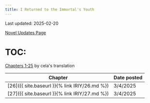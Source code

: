 ```yaml
---
title: I Returned to the Immortal's Youth
---
```

Last updated: 2025-02-20

[Novel Updates Page](https://www.novelupdates.com/series/i-returned-to-the-immortals-youth/)

# TOC:

[Chapters 1-25](https://banoffeetranslations.blogspot.com/2023/10/i-returned-to-immortals-youth-table-of.html) by cela's translation

| Chapter |Date posted |
| --------| -----------|
| [26]({{ site.baseurl }}{% link IRIY/26.md %})    | 3/4/2025      |
| [27]({{ site.baseurl }}{% link IRIY/27.md %})    | 3/4/2025      |
